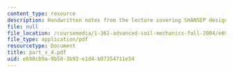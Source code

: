```yaml
---
content_type: resource
description: Handwritten notes from the lecture covering SHANSEP design method.
file: null
file_location: /coursemedia/1-361-advanced-soil-mechanics-fall-2004/e698cb9a9b583b92e1d4b07354711e54_part_v_4.pdf
file_type: application/pdf
resourcetype: Document
title: part_v_4.pdf
uid: e698cb9a-9b58-3b92-e1d4-b07354711e54
---
```

